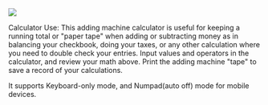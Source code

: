 <img src="https://i.ibb.co/tp6TTCM/cotton.png">

Calculator Use: This adding machine calculator is useful for keeping a running total or "paper tape" when adding or subtracting money as in balancing your checkbook, doing your taxes, or any other calculation where you need to double check your entries. Input values and operators in the calculator, and review your math above. Print the adding machine "tape" to save a record of your calculations.

It supports Keyboard-only mode, and Numpad(auto off) mode for mobile devices.
